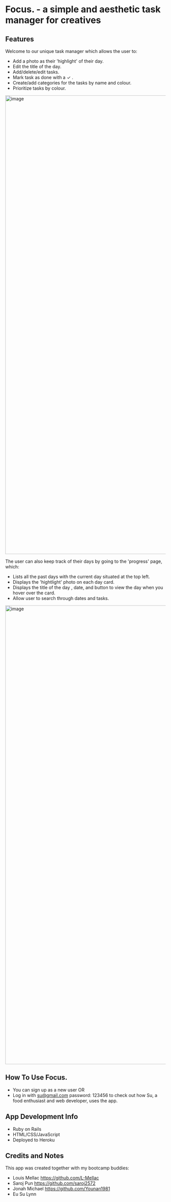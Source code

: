 # Focus. - a simple and aesthetic task manager for creatives
## Features
Welcome to our unique task manager which allows the user to:
- Add a photo as their 'highlight' of their day.
- Edit the title of the day.
- Add/delete/edit tasks.
- Mark task as done with a ✓ .
- Create/add categories for the tasks by name and colour.
- Prioritize tasks by colour.
<img width="1440" alt="image" src="https://github.com/eusulynn/task-manager/assets/115979358/52f10dbd-55a7-4dbb-b018-65facdc315bf">
 
  
The user can also keep track of their days by going to the 'progress' page, which:
- Lists all the past days with the current day situated at the top left.
- Displays the 'hightlight' photo on each day card.
- Displays the title of the day , date, and button to view the day when you hover over the card.
- Allow user to search through dates and tasks.
<img width="1440" alt="image" src="https://github.com/eusulynn/task-manager/assets/115979358/b758c665-dc6a-48ed-8134-8619167f9e35">

## How To Use Focus.
- You can sign up as a new user OR
- Log in with su@gmail.com password: 123456 to check out how Su, a food enthusiast and web developer, uses the app.

## App Development Info
- Ruby on Rails
- HTML/CSS/JavaScript
- Deployed to Heroku

## Credits and Notes
This app was created together with my bootcamp buddies:
- Louis Mellac https://github.com/L-Mellac
- Saroj Pun https://github.com/saroj2572
- Jonah Michael https://github.com/Younan1981
- Eu Su Lynn 




